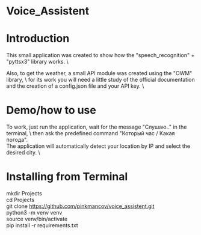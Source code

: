 # Voice_Assistent

# Introduction

This small application was created to show how the "speech_recognition" + "pyttsx3" library works. \

Also, to get the weather, a small API module was created using the "OWM" library, \ 
for its work you will need a little study of the official documentation and the creation of a config.json file and your API key. \

# Demo/how to use

To work, just run the application, wait for the message "Слушаю.." in the terminal, \ 
then ask the predefined command "Который час / Какая погода". \
The application will automatically detect your location by IP and select the desired city. \

# Installing from Terminal

mkdir Projects \
cd Projects \
git clone https://github.com/pinkmancov/voice_assistent.git \
python3 -m venv venv \
source venv/bin/activate \
pip install -r requirements.txt 
